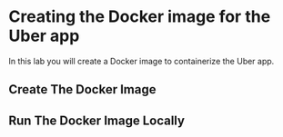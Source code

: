 # Creating the Docker image for the Uber app

In this lab you will create a Docker image to containerize the Uber app.

## Create The Docker Image

## Run The Docker Image Locally